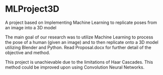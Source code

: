# MLProject3D
A project based on Implementing Machine Learning to replicate poses from an image into a 3D model

The main goal of our research was to utilize Machine Learning to process the pose of a human (given an image) 
and to then replicate onto a 3D model utilizing Blender and Python. 
Read Proposal.docx for further detail of the objective and method.

This project is unachievable due to the limitations of Haar Cascades.
This method could be improved upon using Convolution Neural Networks.

